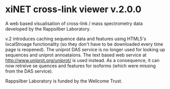 xiNET cross-link viewer v.2.0.0
================

A web based visualisation of cross-link / mass spectrometry data developed by the Rappsilber Laboratory.

v.2 introduces caching sequence data and features using HTML5's localStroage functionality (so they don't have to be downloaded every time page is reopened). 
The uniprot DAS service is no longer used for looking up sequences and uniprot annoataions. The text based web service at http://www.uniprot.org/uniprot/ is used instead.
As a consequence, it can now retreive se	quences and features for isoforms (which were missing from the DAS service).

Rappsilber Laboratory is funded by the Wellcome Trust.

